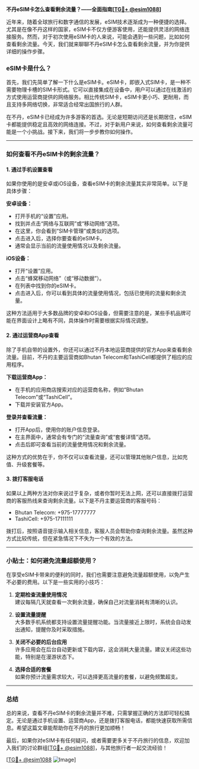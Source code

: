 **不丹eSIM卡怎么查看剩余流量？——全面指南[[TG💪+ @esim1088](https://t.me/s/esim1088)]**

近年来，随着全球旅行和数字通信的发展，eSIM技术逐渐成为一种便捷的选择。尤其是在像不丹这样的国家，eSIM卡不仅方便游客使用，还能提供灵活的网络连接服务。然而，对于初次使用eSIM卡的人来说，可能会遇到一些问题，比如如何查看剩余流量。今天，我们就来聊聊不丹eSIM卡怎么查看剩余流量，并为你提供详细的操作步骤。

### eSIM卡是什么？

首先，我们先简单了解一下什么是eSIM卡。eSIM卡，即嵌入式SIM卡，是一种不需要物理卡槽的SIM卡形式。它可以直接集成在设备中，用户可以通过在线激活的方式使用运营商提供的网络服务。相比传统SIM卡，eSIM卡更小巧、更耐用，而且支持多网络切换，非常适合经常出国旅行的人群。

在不丹，eSIM卡已经成为许多游客的首选。无论是短期访问还是长期居住，eSIM卡都能提供稳定且高效的网络连接。不过，对于新用户来说，如何查看剩余流量可能是一个小挑战。接下来，我们将一步步教你如何操作。

---

### 如何查看不丹eSIM卡的剩余流量？

#### 1. **通过手机设置查看**
  
如果你使用的是安卓或iOS设备，查看eSIM卡的剩余流量其实非常简单。以下是具体步骤：

**安卓设备：**
- 打开手机的“设置”应用。
- 找到并点击“网络与互联网”或“移动网络”选项。
- 在这里，你会看到“SIM卡管理”或类似的选项。
- 点击进入后，选择你要查看的eSIM卡。
- 通常会显示当前的流量使用情况以及剩余流量。

**iOS设备：**
- 打开“设置”应用。
- 点击“蜂窝移动网络”（或“移动数据”）。
- 在列表中找到你的eSIM卡。
- 点击进入后，你可以看到具体的流量使用情况，包括已使用的流量和剩余流量。

这种方法适用于大多数品牌的安卓和iOS设备，但需要注意的是，某些手机品牌可能在界面设计上略有不同，具体操作时需要根据实际情况调整。

#### 2. **通过运营商App查看**

除了手机自带的设置外，你还可以通过不丹本地运营商提供的官方App来查看剩余流量。目前，不丹的主要运营商如Bhutan Telecom和TashiCell都提供了相应的应用程序。

**下载运营商App：**
- 在手机的应用商店搜索对应的运营商名称，例如“Bhutan Telecom”或“TashiCell”。
- 下载并安装官方App。

**登录并查看流量：**
- 打开App后，使用你的账户信息登录。
- 在主界面中，通常会有专门的“流量查询”或“套餐详情”选项。
- 点击后即可查看当前的流量使用情况和剩余流量。

这种方式的优势在于，你不仅可以查看流量，还可以管理其他账户信息，比如充值、升级套餐等。

#### 3. **拨打客服电话**

如果以上两种方法对你来说过于复杂，或者你暂时无法上网，还可以直接拨打运营商的客服热线来查询剩余流量。以下是不丹主要运营商的客服号码：

- Bhutan Telecom: +975-17777777
- TashiCell: +975-17111111

拨打后，按照语音提示输入相关信息，客服人员会帮助你查询剩余流量。虽然这种方式比较传统，但在紧急情况下不失为一个有效的方法。

---

### 小贴士：如何避免流量超额使用？

在享受eSIM卡带来的便利的同时，我们也需要注意避免流量超额使用，以免产生不必要的费用。以下是一些实用的小技巧：

1. **定期检查流量使用情况**  
   建议每隔几天就查看一次剩余流量，确保自己对流量消耗有清晰的认识。

2. **设置流量提醒**  
   大多数手机系统都支持设置流量提醒功能。当流量接近上限时，系统会自动发出通知，提醒你及时采取措施。

3. **关闭不必要的后台应用**  
   许多应用会在后台自动更新或下载内容，这会消耗大量流量。建议关闭这些功能，特别是在漫游状态下。

4. **选择合适的套餐**  
   如果你预计流量需求较大，可以选择更高流量的套餐，以避免频繁超支。

---

### 总结

总的来说，查看不丹eSIM卡的剩余流量并不难，只需掌握正确的方法即可轻松搞定。无论是通过手机设置、运营商App，还是拨打客服电话，都能快速获取所需信息。希望这篇文章能帮助你在不丹的旅行更加顺畅！

最后，如果你对eSIM卡有任何疑问，或者需要更多关于不丹旅行的信息，欢迎加入我们的讨论群组[[TG💪+ @esim1088](https://t.me/s/esim1088)]，与其他旅行者一起交流经验！ 

[[TG💪+ @esim1088](https://t.me/s/esim1088) ![Image](https://i.postimg.cc/4NQfJmqS/Snipaste-2025-05-13-00-14-12.png)]